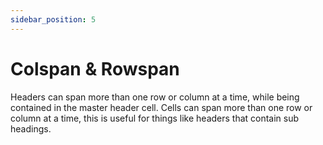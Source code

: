 ```yaml
---
sidebar_position: 5
---
```


# Colspan & Rowspan

Headers can span more than one row or column at a time, while being contained in the master header cell.
Cells can span more than one row or column at a time, this is useful for things like headers that contain sub headings.
